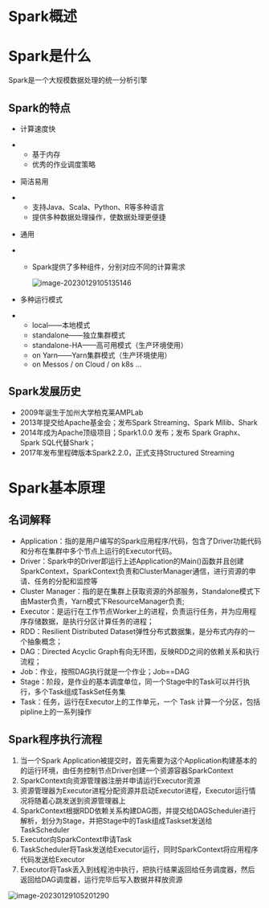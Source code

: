 # **Spark概述**

# **Spark是什么**

Spark是一个大规模数据处理的统一分析引擎

## **Spark的特点**

- 计算速度快

- - 基于内存
  - 优秀的作业调度策略

- 简洁易用

- - 支持Java、Scala、Python、R等多种语言
  - 提供多种数据处理操作，使数据处理更便捷

- 通用

- - Spark提供了多种组件，分别对应不同的计算需求

    ![image-20230129105135146](http://image.coolcode.fun/images/202301291051319.png)

- 多种运行模式

- - local——本地模式
  - standalone——独立集群模式
  - standalone-HA——高可用模式（生产环境使用）
  - on Yarn——Yarn集群模式（生产环境使用）
  - on Messos / on Cloud / on k8s ...

## **Spark发展历史**

- 2009年诞生于加州大学柏克莱AMPLab
- 2013年提交给Apache基金会；发布Spark Streaming、Spark Mllib、Shark
- 2014年成为Apache顶级项目；Spark1.0.0 发布；发布 Spark Graphx、Spark SQL代替Shark；
- 2017年发布里程碑版本Spark2.2.0，正式支持Structured Streaming

# **Spark基本原理**

## **名词解释**

- Application：指的是用户编写的Spark应用程序/代码，包含了Driver功能代码和分布在集群中多个节点上运行的Executor代码。
- Driver：Spark中的Driver即运行上述Application的Main()函数并且创建SparkContext，SparkContext负责和ClusterManager通信，进行资源的申请、任务的分配和监控等
- Cluster Manager：指的是在集群上获取资源的外部服务，Standalone模式下由Master负责，Yarn模式下ResourceManager负责;
- Executor：是运行在工作节点Worker上的进程，负责运行任务，并为应用程序存储数据，是执行分区计算任务的进程；
- RDD：Resilient Distributed Dataset弹性分布式数据集，是分布式内存的一个抽象概念；
- DAG：Directed Acyclic Graph有向无环图，反映RDD之间的依赖关系和执行流程；
- Job：作业，按照DAG执行就是一个作业；Job==DAG
- Stage：阶段，是作业的基本调度单位，同一个Stage中的Task可以并行执行，多个Task组成TaskSet任务集
- Task：任务，运行在Executor上的工作单元，一个 Task 计算一个分区，包括pipline上的一系列操作

## **Spark程序执行流程**

1. 当一个Spark Application被提交时，首先需要为这个Application构建基本的的运行环境，由任务控制节点Driver创建一个资源容器SparkContext
2. SparkContext向资源管理器注册并申请运行Executor资源
3. 资源管理器为Executor进程分配资源并启动Executor进程，Executor运行情况将随着心跳发送到资源管理器上
4. SparkContext根据RDD依赖关系构建DAG图，并提交给DAGScheduler进行解析，划分为Stage，并把Stage中的Task组成Taskset发送给TaskScheduler
5. Executor向SparkContext申请Task
6. TaskScheduler将Task发送给Executor运行，同时SparkContext将应用程序代码发送给Executor
7. Executor将Task丢入到线程池中执行，把执行结果返回给任务调度器，然后返回给DAG调度器，运行完毕后写入数据并释放资源

![image-20230129105201290](http://image.coolcode.fun/images/202301291052415.png)
